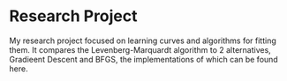 # Research Project
My research project focused on learning curves and algorithms for fitting them. It compares the Levenberg-Marquardt algorithm to 2 alternatives, Gradieent Descent and BFGS, the implementations of which can be found here.
